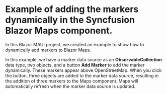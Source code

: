# Example of adding the markers dynamically in the Syncfusion Blazor Maps component.
In this Blazor MAUI project, we created an example to show how to dynamically add markers to Blazor Maps.

In this example, we have a marker data source as an **ObservableCollection** data type, two objects, and a button **Add Marker** to add the marker dynamically. These markers appear above OpenStreetMap. When you click the button, three objects are added to the marker data source, resulting in the addition of three markers to the Maps component. Maps will automatically refresh when the marker data source is updated.
